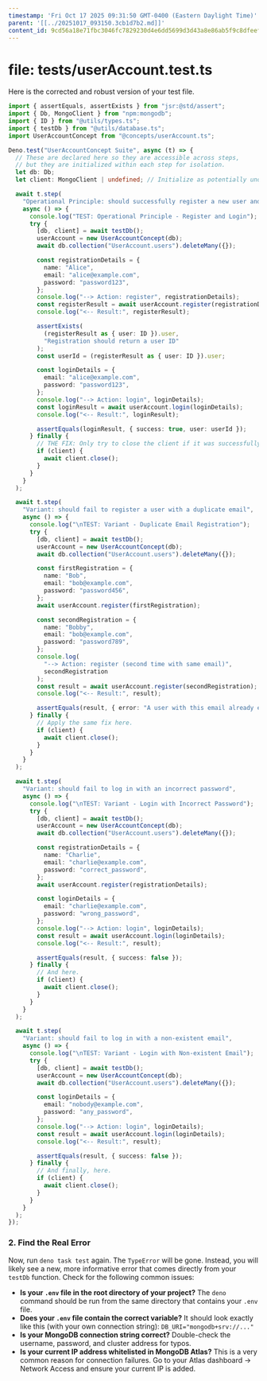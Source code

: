 ```yaml
---
timestamp: 'Fri Oct 17 2025 09:31:50 GMT-0400 (Eastern Daylight Time)'
parent: '[[../20251017_093150.3cb1d7b2.md]]'
content_id: 9cd56a18e71fbc3046fc7829230d4e6dd5699d3d43a8e86ab5f9c8dfeefcdeb9
---
```


# file: tests/userAccount.test.ts

Here is the corrected and robust version of your test file.

```typescript
import { assertEquals, assertExists } from "jsr:@std/assert";
import { Db, MongoClient } from "npm:mongodb";
import { ID } from "@utils/types.ts";
import { testDb } from "@utils/database.ts";
import UserAccountConcept from "@concepts/userAccount.ts";

Deno.test("UserAccountConcept Suite", async (t) => {
  // These are declared here so they are accessible across steps,
  // but they are initialized within each step for isolation.
  let db: Db;
  let client: MongoClient | undefined; // Initialize as potentially undefined

  await t.step(
    "Operational Principle: should successfully register a new user and allow them to log in",
    async () => {
      console.log("TEST: Operational Principle - Register and Login");
      try {
        [db, client] = await testDb();
        userAccount = new UserAccountConcept(db);
        await db.collection("UserAccount.users").deleteMany({});

        const registrationDetails = {
          name: "Alice",
          email: "alice@example.com",
          password: "password123",
        };
        console.log("--> Action: register", registrationDetails);
        const registerResult = await userAccount.register(registrationDetails);
        console.log("<-- Result:", registerResult);

        assertExists(
          (registerResult as { user: ID }).user,
          "Registration should return a user ID"
        );
        const userId = (registerResult as { user: ID }).user;

        const loginDetails = {
          email: "alice@example.com",
          password: "password123",
        };
        console.log("--> Action: login", loginDetails);
        const loginResult = await userAccount.login(loginDetails);
        console.log("<-- Result:", loginResult);

        assertEquals(loginResult, { success: true, user: userId });
      } finally {
        // THE FIX: Only try to close the client if it was successfully created.
        if (client) {
          await client.close();
        }
      }
    }
  );

  await t.step(
    "Variant: should fail to register a user with a duplicate email",
    async () => {
      console.log("\nTEST: Variant - Duplicate Email Registration");
      try {
        [db, client] = await testDb();
        userAccount = new UserAccountConcept(db);
        await db.collection("UserAccount.users").deleteMany({});

        const firstRegistration = {
          name: "Bob",
          email: "bob@example.com",
          password: "password456",
        };
        await userAccount.register(firstRegistration);

        const secondRegistration = {
          name: "Bobby",
          email: "bob@example.com",
          password: "password789",
        };
        console.log(
          "--> Action: register (second time with same email)",
          secondRegistration
        );
        const result = await userAccount.register(secondRegistration);
        console.log("<-- Result:", result);

        assertEquals(result, { error: "A user with this email already exists." });
      } finally {
        // Apply the same fix here.
        if (client) {
          await client.close();
        }
      }
    }
  );

  await t.step(
    "Variant: should fail to log in with an incorrect password",
    async () => {
      console.log("\nTEST: Variant - Login with Incorrect Password");
      try {
        [db, client] = await testDb();
        userAccount = new UserAccountConcept(db);
        await db.collection("UserAccount.users").deleteMany({});

        const registrationDetails = {
          name: "Charlie",
          email: "charlie@example.com",
          password: "correct_password",
        };
        await userAccount.register(registrationDetails);

        const loginDetails = {
          email: "charlie@example.com",
          password: "wrong_password",
        };
        console.log("--> Action: login", loginDetails);
        const result = await userAccount.login(loginDetails);
        console.log("<-- Result:", result);

        assertEquals(result, { success: false });
      } finally {
        // And here.
        if (client) {
          await client.close();
        }
      }
    }
  );

  await t.step(
    "Variant: should fail to log in with a non-existent email",
    async () => {
      console.log("\nTEST: Variant - Login with Non-existent Email");
      try {
        [db, client] = await testDb();
        userAccount = new UserAccountConcept(db);
        await db.collection("UserAccount.users").deleteMany({});

        const loginDetails = {
          email: "nobody@example.com",
          password: "any_password",
        };
        console.log("--> Action: login", loginDetails);
        const result = await userAccount.login(loginDetails);
        console.log("<-- Result:", result);

        assertEquals(result, { success: false });
      } finally {
        // And finally, here.
        if (client) {
          await client.close();
        }
      }
    }
  );
});
```

### 2. Find the Real Error

Now, run `deno task test` again. The `TypeError` will be gone. Instead, you will likely see a new, more informative error that comes directly from your `testDb` function. Check for the following common issues:

* **Is your `.env` file in the root directory of your project?** The `deno` command should be run from the same directory that contains your `.env` file.
* **Does your `.env` file contain the correct variable?** It should look exactly like this (with your own connection string): `DB_URI="mongodb+srv://..."`
* **Is your MongoDB connection string correct?** Double-check the username, password, and cluster address for typos.
* **Is your current IP address whitelisted in MongoDB Atlas?** This is a very common reason for connection failures. Go to your Atlas dashboard -> Network Access and ensure your current IP is added.
